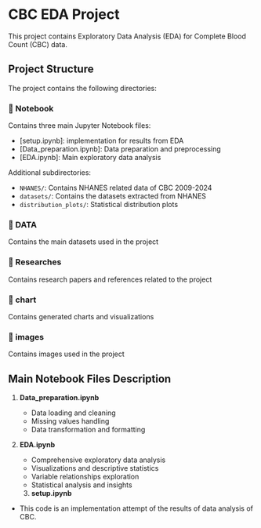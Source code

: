 # CBC EDA Project

This project contains Exploratory Data Analysis (EDA) for Complete Blood Count (CBC) data.

## Project Structure

The project contains the following directories:

### 📁 Notebook
Contains three main Jupyter Notebook files:
- [setup.ipynb]: implementation for results from EDA
- [Data_preparation.ipynb]: Data preparation and preprocessing
- [EDA.ipynb]: Main exploratory data analysis

Additional subdirectories:
- `NHANES/`: Contains NHANES related data of CBC 2009-2024
- `datasets/`: Contains the datasets extracted from NHANES
- `distribution_plots/`: Statistical distribution plots

### 📁 DATA
Contains the main datasets used in the project

### 📁 Researches  
Contains research papers and references related to the project

### 📁 chart
Contains generated charts and visualizations

### 📁 images
Contains images used in the project

## Main Notebook Files Description


1. **Data_preparation.ipynb**
   - Data loading and cleaning
   - Missing values handling
   - Data transformation and formatting

2. **EDA.ipynb**
   - Comprehensive exploratory data analysis
   - Visualizations and descriptive statistics
   - Variable relationships exploration
   - Statistical analysis and insights
  
   3. **setup.ipynb**
- This code is an implementation attempt of the results of data analysis of CBC.
